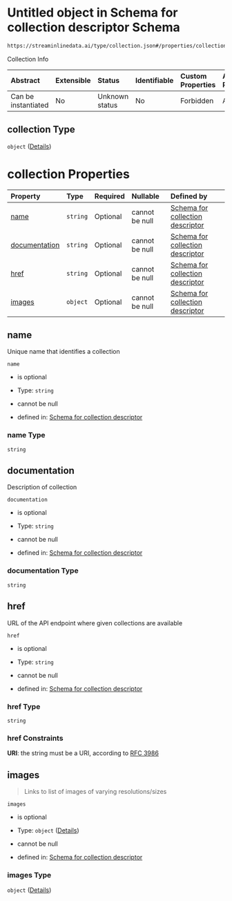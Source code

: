 # Untitled object in Schema for collection descriptor Schema

```txt
https://streaminlinedata.ai/type/collection.json#/properties/collection
```

Collection Info

| Abstract            | Extensible | Status         | Identifiable | Custom Properties | Additional Properties | Access Restrictions | Defined In                                                                            |
| :------------------ | :--------- | :------------- | :----------- | :---------------- | :-------------------- | :------------------ | :------------------------------------------------------------------------------------ |
| Can be instantiated | No         | Unknown status | No           | Forbidden         | Allowed               | none                | [collectionDescriptor.json*](../out/collectionDescriptor.json "open original schema") |

## collection Type

`object` ([Details](collectiondescriptor-definitions-collectioninfo.md))

# collection Properties

| Property                        | Type     | Required | Nullable       | Defined by                                                                                                                                                                                                              |
| :------------------------------ | :------- | :------- | :------------- | :---------------------------------------------------------------------------------------------------------------------------------------------------------------------------------------------------------------------- |
| [name](#name)                   | `string` | Optional | cannot be null | [Schema for collection descriptor](collectiondescriptor-definitions-collectioninfo-properties-name.md "https://streaminlinedata.ai/type/collection.json#/definitions/collectionInfo/properties/name")                   |
| [documentation](#documentation) | `string` | Optional | cannot be null | [Schema for collection descriptor](collectiondescriptor-definitions-collectioninfo-properties-documentation.md "https://streaminlinedata.ai/type/collection.json#/definitions/collectionInfo/properties/documentation") |
| [href](#href)                   | `string` | Optional | cannot be null | [Schema for collection descriptor](collectiondescriptor-definitions-collectioninfo-properties-href.md "https://streaminlinedata.ai/type/collection.json#/definitions/collectionInfo/properties/href")                   |
| [images](#images)               | `object` | Optional | cannot be null | [Schema for collection descriptor](common-definitions-imagelist.md "https://streaminlinedata.ai/type/collection.json#/definitions/collectionInfo/properties/images")                                                    |

## name

Unique name that identifies a collection

`name`

*   is optional

*   Type: `string`

*   cannot be null

*   defined in: [Schema for collection descriptor](collectiondescriptor-definitions-collectioninfo-properties-name.md "https://streaminlinedata.ai/type/collection.json#/definitions/collectionInfo/properties/name")

### name Type

`string`

## documentation

Description of collection

`documentation`

*   is optional

*   Type: `string`

*   cannot be null

*   defined in: [Schema for collection descriptor](collectiondescriptor-definitions-collectioninfo-properties-documentation.md "https://streaminlinedata.ai/type/collection.json#/definitions/collectionInfo/properties/documentation")

### documentation Type

`string`

## href

URL of the API endpoint where given collections are available

`href`

*   is optional

*   Type: `string`

*   cannot be null

*   defined in: [Schema for collection descriptor](collectiondescriptor-definitions-collectioninfo-properties-href.md "https://streaminlinedata.ai/type/collection.json#/definitions/collectionInfo/properties/href")

### href Type

`string`

### href Constraints

**URI**: the string must be a URI, according to [RFC 3986](https://tools.ietf.org/html/rfc3986 "check the specification")

## images



> Links to list of images of varying resolutions/sizes

`images`

*   is optional

*   Type: `object` ([Details](common-definitions-imagelist.md))

*   cannot be null

*   defined in: [Schema for collection descriptor](common-definitions-imagelist.md "https://streaminlinedata.ai/type/collection.json#/definitions/collectionInfo/properties/images")

### images Type

`object` ([Details](common-definitions-imagelist.md))
